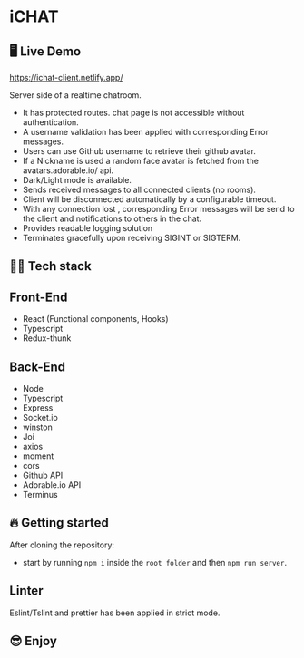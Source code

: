 # iCHAT

## 🖥 Live Demo

https://ichat-client.netlify.app/

Server side of a realtime chatroom.

-   It has protected routes. chat page is not accessible without authentication.
-   A username validation has been applied with corresponding Error messages.
-   Users can use Github username to retrieve their github avatar.
-   If a Nickname is used a random face avatar is fetched from the avatars.adorable.io/ api.
-   Dark/Light mode is available.
-   Sends received messages to all connected clients (no rooms).
-   Client will be disconnected automatically by a configurable timeout.
-   With any connection lost , corresponding Error messages will be send to the client and notifications to others in the chat.
-   Provides readable logging solution
-   Terminates gracefully upon receiving SIGINT or SIGTERM.

## 👨‍💻 Tech stack

## Front-End

-   React (Functional components, Hooks)
-   Typescript
-   Redux-thunk

## Back-End

-   Node
-   Typescript
-   Express
-   Socket.io
-   winston
-   Joi
-   axios
-   moment
-   cors
-   Github API
-   Adorable.io API
-   Terminus

## 🔥 Getting started

After cloning the repository:

-   start by running `npm i` inside the `root folder` and then `npm run server`.

## Linter

Eslint/Tslint and prettier has been applied in strict mode.

## 😎 Enjoy
